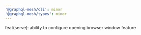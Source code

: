 ```yaml
---
'@graphql-mesh/cli': minor
'@graphql-mesh/types': minor
---
```


feat(serve): ability to configure opening browser window feature
